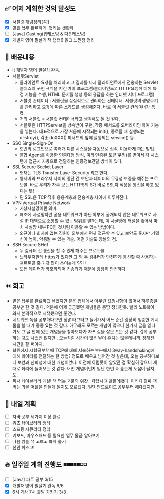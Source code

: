 ✅ 어제 계획한 것의 달성도
-----------------------------------------------------
- [X] 서블릿 개념정리(꼭!)
- [X] 맡은 업무 완료하기. 정리는 생활화.
- [ ] [Java] Casting(업캐스팅 & 다운캐스팅)
- [X] 개발자 영어 필살기 책 챕터6 읽고 느낀점 정리

💬 배운내용
-----------------------------------------------------
- [it 개발자 영어 필살기 완독.](https://github.com/leeokdk/BOOKMON_stomach/blob/main/it_english/review.md)
- 서블릿Servlet
  - 클라이언트 요청을 처리하고 그 결과를 다시 클라이언트에게 전송하는 Servlet 클래스의 구현 규칙을 지킨 자바 프로그램(클라이언트의 HTTP요청에 대해 특정 기능을 수행, HTML 문서를 생성 등의 응답을 하는 인터넷 서버 프로그램)
  - 서블릿 컨테이너 : 서블릿을 실질적으로 관리하는 컨테이너. 서블릿의 생명주기를 관리하고 요청에 따른 스레드를 생성해준다. 바로 이 서블릿 컨테이너가 톰캣.
  - 거의 서블릿 = 서블릿 컨테이너라고 생각해도 될 것 같다.
  - 서블릿은 HTTPServlet을 상속받아 구현, 각종 메서드를 오버라이딩 하여 기능을 넣는다. 대표적으로 가장 처음에 시작되는 init(), 종료될 때 실행되는 destroy(), 각종 doXXX() 메서드의 앞에 실행되는 service() 등.
- SSO Single-Sign-On
  - 한번의 로그인으로 여러개 다른 시스템을 자동으로 접속, 이용하게 하는 방법.
  - 통합 Agent를 이용한 인증대행 방식, 미리 인증된 토큰(쿠키)를 받아서 각 시스템에 접근시 자동으로 전달하는 인증정보전달 방식이 있다.
- SSL Secure Socket Layer
  - 현재는 TLS Transfer Layer Security 라고 한다.
  - 웹서버와 브라우저 사이의 종단 간 보안과 데이터의 무결성 보증을 해주는 프로토콜. 바로 우리가 자주 보는 HTTPS의 S가 바로 SSL이 적용된 통신을 하고 있다는 뜻!
  - 단 SSL은 TCP 직후 응용계층과 전송계층 사이에 이루어진다.  
- VPN Vertual Private Network
  - 가상사설망이란 의미.
  - 애초에 사설망이란 공용 네트워크가 아닌 외부에 공개되지 않은 네트워크로 사설 IP 대역으로 소통할 수 있는 범위를 말하는데, 이 사설망에 터널을 뚫어서 마치 사설망 내부 PC인 것처럼 이용할 수 있는 방법이다.
  - 외근이나 회사에 없는 직원이 외부에서 편히 접근할 수 있고 보안도 좋지만 기밀성이 높아, 악용될 수 있는 기술. 어떤 기술도 양날의 검.
- SSH Secure SHell
  - 두 컴퓨터 간 통신을 할 수 있게 해주는 프로토콜
  - 브라우저한테 Https가 있다면 그 외 두 컴퓨터가 안전하게 통신할 때 사용하는 프로토콜 중 가장 많이 쓰이는게 SSH.
  - 모든 데이터가 암호화되어 전송되기 때문에 굉장히 안전하다.

⏪ 회고
-----------------------------------------------------
- 맡은 업무를 완료하고 싶었지만 맡은 업체에서 아무런 요청사항이 없어서 하루종일 공부만 한 것 같다. 덕분에 어제 궁금했던 개념들은 몽땅 정리한듯. 빨리 노트북이 와서 본격적으로 시작했으면 좋겠다.
- 네트워크 쪽을 공부하다보면 정말 타고타고 들어가서 어느 순간 굉장히 엉뚱한 게시물을 볼 때가 종종 있는 것 같다. 아무래도 모르는 개념이 많으니 한가지 글을 읽다가도 그 글 안에 있는 개념들을 찾아보다가 자꾸 길을 잘못 드는 것 같다. 깊게 공부하는 것도 나쁘진 않지만.. 오늘처럼 시간이 많은 날이 흔치는 않을테니까. 정해진 시간을 잘 써야지.
- 학원에서 시험공부할 때 TCP에 대해 서술하는 부분에서 3way-handshaking에 대해 데이터를 전달하는 한 방법? 정도로 배우고 넘어간 것 같은데, 오늘 공부하다보니 보안과 신뢰성에 대한 개념이었다. 이전에 어렴풋이 알았던 걸 확실히 잡으니 제대로 머리에 들어오는 것 같다. 어떤 개념이던지 일단 한번 슥 훑는게 도움이 될지도.
- 독서 라이브러리 개설! 책 먹는 괴물의 위장.. 이랍시고 만들어봤다. 이러다 진짜 책 먹는 괴물 어플을 만들게 될지도 모르겠다. 일단 안드로이드 공부부터 해야겠지만.

🔰 내일 계획
-----------------------------------------------------
- [ ] 자바 공부 세가지 이상 완료
- [ ] 쿼츠 라이브러리 정리
- [ ] 스프링 시큐리티 정리
- [ ] 키보드, 마우스패드 등 필요한 업무 물품 알아보기
- [ ] 다음 읽을 책 고르고 목차 훑기
- [ ] 천안 이즈고!

🔥 일주일 계획 진행도 ◾️◾️◾️◾️◾️◽️◽️
-----------------------------------------------------
- [ ] [Java] 파트 공부 3/15
- [X] 개발자 영어 필살기 완독 6/6
- [X] 6시 기상 7시 출발 지키기 3/3
